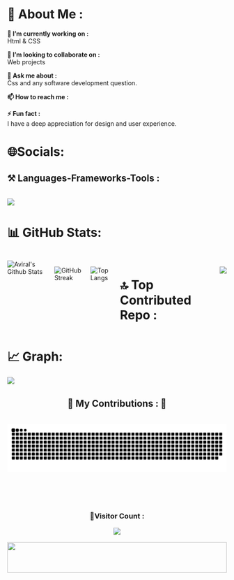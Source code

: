  
# 💫 About Me :
**🔭 I’m currently working on :**<br>
 Html & CSS

**👯 I’m looking to collaborate on :**<br>
Web projects

**💬 Ask me about :**<br>
Css and any software development question.

**📫 How to reach me :**<br>


**⚡ Fun fact :** <br>
 I have a deep appreciation for design and user experience.

#  🌐Socials:

<h2 align="left">⚒️ Languages-Frameworks-Tools : </h2>
<br/>
<div align="left">
<img src="https://skillicons.dev/icons?i=bootstrap,html,css,vscode,github,git,python" />

</div>

# 📊 GitHub Stats:
<br>

<div style="display: flex; flex-direction: row; gap: 5px;">
 <img alt="Aviral's Github Stats" src="https://github-readme-stats.vercel.app/api?username=Jyoti-prakash-07&show_icons=true&count_private=true&theme=tokyonight" /><br>
 
   <img src="https://github-readme-streak-stats.herokuapp.com/?user=Jyoti-prakash-07&theme=react&hide_border=false" alt="GitHub Streak" style="margin-right: 10px;"><br>

   <img src="https://github-readme-stats.vercel.app/api/top-langs/?username=Jyoti-prakash-07&theme=react&hide_border=false&include_all_commits=false&count_private=false&layout=compact" alt="Top Langs" style="margin-right: 10px;"><br>
  # 🔝 Top Contributed Repo :
   <img src="https://github-contributor-stats.vercel.app/api?username=Jyoti-prakash-07&limit=5&theme=tokyonight&combine_all_yearly_contributions=true"><br>



</div>


# 📈 Graph:
<img src="https://github-readme-activity-graph.vercel.app/graph?username=Jyoti-prakash-07&theme=react-dark">


<div align="center">
<h2>🐍 My Contributions : 🐍</h2>
<br>
<img alt="snake eating my contributions" src="https://raw.githubusercontent.com/salesp07/salesp07/output/github-contribution-grid-snake.svg" />

<br/><br/><br/>
</div>
  <h3 align ="center"><b>📍Visitor Count :</b></h3>
</div>


<p align="center" >   
  <img src="https://komarev.com/ghpvc/?username=Jyoti-prakash-07&color=green" />  
</p>

<!--Line-->

<img src="https://i.imgur.com/dBaSKWF.gif" height="70" width="100%">





